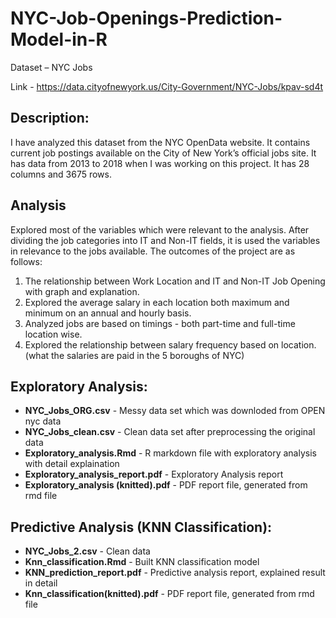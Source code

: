 # NYC-Job-Openings-Prediction-Model-in-R
Dataset – NYC Jobs

Link - https://data.cityofnewyork.us/City-Government/NYC-Jobs/kpav-sd4t

## Description:

I have analyzed this dataset from the NYC OpenData website. It contains current job postings available on the City of New York’s official jobs site. It has data from 2013 to 2018 when I was working on this project. It has 28 columns and 3675 rows.

## Analysis

Explored most of the variables which were relevant to the analysis. After dividing the job categories into IT and Non-IT fields, it is used the variables in relevance to the jobs available. The outcomes of the project are as follows: 
1. The relationship between Work Location and IT and Non-IT Job Opening with graph and explanation. 
2. Explored the average salary in each location both maximum and minimum on an annual and hourly basis. 
3. Analyzed jobs are based on timings - both part-time and full-time location wise. 
4. Explored the relationship between salary frequency based on location. (what the salaries are paid in the 5 boroughs of NYC)

## Exploratory Analysis: 

* **NYC_Jobs_ORG.csv** - Messy data set which was downloded from OPEN nyc data
* **NYC_Jobs_clean.csv** - Clean data set after preprocessing the original data
* **Exploratory_analysis.Rmd** - R markdown file with exploratory analysis with detail explaination
* **Exploratory_analysis_report.pdf** - Exploratory Analysis report
* **Exploratory_analysis (knitted).pdf** - PDF report file, generated from rmd file

## Predictive Analysis (KNN Classification):

* **NYC_Jobs_2.csv** - Clean data 
* **Knn_classification.Rmd** - Built KNN classification model
* **KNN_prediction_report.pdf** - Predictive analysis report, explained result in detail
* **Knn_classification(knitted).pdf** - PDF report file, generated from rmd file

